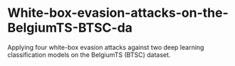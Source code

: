 # White-box-evasion-attacks-on-the-BelgiumTS-BTSC-da
 Applying four white-box evasion attacks against two deep learning classification models on the BelgiumTS (BTSC) dataset.
